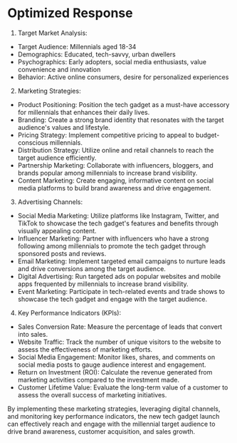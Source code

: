 # Optimized Response

1. Target Market Analysis:

- Target Audience: Millennials aged 18-34
- Demographics: Educated, tech-savvy, urban dwellers
- Psychographics: Early adopters, social media enthusiasts, value convenience and innovation
- Behavior: Active online consumers, desire for personalized experiences

2. Marketing Strategies:

- Product Positioning: Position the tech gadget as a must-have accessory for millennials that enhances their daily lives.
- Branding: Create a strong brand identity that resonates with the target audience's values and lifestyle.
- Pricing Strategy: Implement competitive pricing to appeal to budget-conscious millennials.
- Distribution Strategy: Utilize online and retail channels to reach the target audience efficiently.
- Partnership Marketing: Collaborate with influencers, bloggers, and brands popular among millennials to increase brand visibility.
- Content Marketing: Create engaging, informative content on social media platforms to build brand awareness and drive engagement.

3. Advertising Channels:

- Social Media Marketing: Utilize platforms like Instagram, Twitter, and TikTok to showcase the tech gadget's features and benefits through visually appealing content.
- Influencer Marketing: Partner with influencers who have a strong following among millennials to promote the tech gadget through sponsored posts and reviews.
- Email Marketing: Implement targeted email campaigns to nurture leads and drive conversions among the target audience.
- Digital Advertising: Run targeted ads on popular websites and mobile apps frequented by millennials to increase brand visibility.
- Event Marketing: Participate in tech-related events and trade shows to showcase the tech gadget and engage with the target audience.

4. Key Performance Indicators (KPIs):

- Sales Conversion Rate: Measure the percentage of leads that convert into sales.
- Website Traffic: Track the number of unique visitors to the website to assess the effectiveness of marketing efforts.
- Social Media Engagement: Monitor likes, shares, and comments on social media posts to gauge audience interest and engagement.
- Return on Investment (ROI): Calculate the revenue generated from marketing activities compared to the investment made.
- Customer Lifetime Value: Evaluate the long-term value of a customer to assess the overall success of marketing initiatives.

By implementing these marketing strategies, leveraging digital channels, and monitoring key performance indicators, the new tech gadget launch can effectively reach and engage with the millennial target audience to drive brand awareness, customer acquisition, and sales growth.